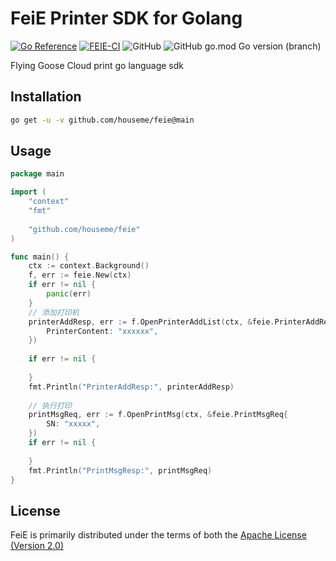 # FeiE Printer SDK for Golang

[![Go Reference](https://pkg.go.dev/badge/github.com/houseme/feie.svg)](https://pkg.go.dev/github.com/houseme/feie)
[![FEIE-CI](https://github.com/houseme/feie/actions/workflows/go.yml/badge.svg)](https://github.com/houseme/feie/actions/workflows/go.yml)
![GitHub](https://img.shields.io/github/license/houseme/feie?style=flat-square)
![GitHub go.mod Go version (branch)](https://img.shields.io/github/go-mod/go-version/houseme/feie/main?style=flat-square)



Flying Goose Cloud print go language sdk

## Installation

```bash
go get -u -v github.com/houseme/feie@main 
```

## Usage

```go
package main

import (
    "context"
    "fmt"
    
    "github.com/houseme/feie"
)

func main() {
    ctx := context.Background()
    f, err := feie.New(ctx)
    if err != nil {
        panic(err)
    }
    // 添加打印机
    printerAddResp, err := f.OpenPrinterAddList(ctx, &feie.PrinterAddReq{
        PrinterContent: "xxxxxx",
    })
    
    if err != nil {
    
    }
    fmt.Println("PrinterAddResp:", printerAddResp)
    
    // 执行打印
    printMsgReq, err := f.OpenPrintMsg(ctx, &feie.PrintMsgReq{
        SN: "xxxxx",
    })
    if err != nil {
    
    }
    fmt.Println("PrintMsgResp:", printMsgReq)
}

```


## License
FeiE is primarily distributed under the terms of both the [Apache License (Version 2.0)](LICENSE)